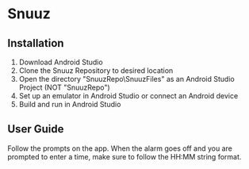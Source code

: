 # Snuuz

## Installation

1. Download Android Studio
2. Clone the Snuuz Repository to desired location
3. Open the directory "SnuuzRepo\SnuuzFiles\" as an Android Studio Project (NOT "SnuuzRepo\")
4. Set up an emulator in Android Studio or connect an Android device
5. Build and run in Android Studio

## User Guide 

Follow the prompts on the app. When the alarm goes off and you are prompted to enter a time, make sure to follow the HH:MM string format.
